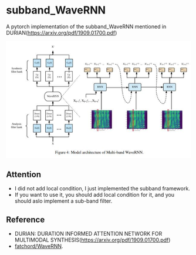 # subband_WaveRNN
A pytorch implementation of the subband_WaveRNN mentioned in DURIAN(https://arxiv.org/pdf/1909.01700.pdf)

![](./images/subband_wavernn.JPG)

## Attention
* I did not add local condition, I just implemented the subband framework. 
* If you want to use it, you should add local condition for it, and you should aslo implement a sub-band filter.

## Reference
* DURIAN: DURATION INFORMED ATTENTION NETWORK FOR MULTIMODAL SYNTHESIS(https://arxiv.org/pdf/1909.01700.pdf)
* [fatchord/WaveRNN](https://github.com/fatchord/WaveRNN).
